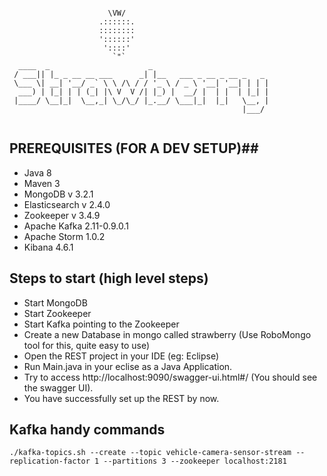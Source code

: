 ```

                      \VW/
                    .::::::.
                    ::::::::
                    '::::::'
                     '::::'
                       `"`
  ____  _                      _                           
 / ___|| |_ _ __ __ ___      _| |__   ___ _ __ _ __ _   _  
 \___ \| __| '__/ _` \ \ /\ / / '_ \ / _ \ '__| '__| | | | 
  ___) | |_| | | (_| |\ V  V /| |_) |  __/ |  | |  | |_| | 
 |____/ \__|_|  \__,_| \_/\_/ |_.__/ \___|_|  |_|   \__, | 
                                                    |___/


```
## PREREQUISITES (FOR A DEV SETUP)##
* Java 8
* Maven 3
* MongoDB v 3.2.1
* Elasticsearch v 2.4.0
* Zookeeper v 3.4.9
* Apache Kafka 2.11-0.9.0.1
* Apache Storm 1.0.2
* Kibana 4.6.1


## Steps to start (high level steps) ##
* Start MongoDB
* Start Zookeeper
* Start Kafka pointing to the Zookeeper
* Create a new Database in mongo called strawberry (Use RoboMongo tool for this, quite easy to use)
* Open the REST project in your IDE (eg: Eclipse)
* Run Main.java in your eclise as a Java Application.
* Try to access http://localhost:9090/swagger-ui.html#/  (You should see the swagger UI).
* You have successfully set up the REST by now.


## Kafka handy commands ##
```
./kafka-topics.sh --create --topic vehicle-camera-sensor-stream --replication-factor 1 --partitions 3 --zookeeper localhost:2181
```





 

